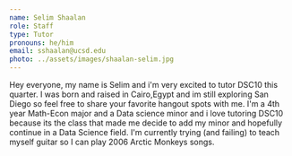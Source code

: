 ```yaml
---
name: Selim Shaalan
role: Staff
type: Tutor
pronouns: he/him
email: sshaalan@ucsd.edu
photo: ../assets/images/shaalan-selim.jpg
---
```

Hey everyone, my name is Selim and i'm very excited to tutor DSC10 this quarter. I was born and raised in Cairo,Egypt and im still exploring San Diego so feel free to share your favorite hangout spots with me. I'm a 4th year Math-Econ major and a Data science minor and i love tutoring DSC10 because its the class that made me decide to add my minor and hopefully continue in a Data Science field. I'm currently trying (and failing) to teach myself guitar so I can play 2006 Arctic Monkeys songs.